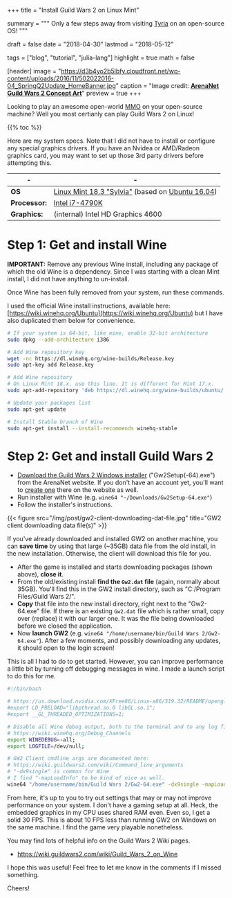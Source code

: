 +++
title = "Install Guild Wars 2 on Linux Mint"

summary = """
Only a few steps away from visiting [Tyria](https://wiki.guildwars2.com/wiki/Tyria_(world)) on an open-source OS!
"""

draft = false
date = "2018-04-30"
lastmod = "2018-05-12"

tags = ["blog", "tutorial", "julia-lang"]
highlight = true
math = false

[header]
image = "https://d3b4yo2b5lbfy.cloudfront.net/wp-content/uploads/2016/11/502022016-04_SpringQ2Update_HomeBanner.jpg"
caption = "Image credit: [**ArenaNet Guild Wars 2 Concept Art**](https://www.guildwars2.com/en/media/concept-art/)"
preview = true
+++

Looking to play an awesome open-world [MMO](https://en.wikipedia.org/wiki/Massively_multiplayer_online_game) on your 
open-source machine? Well you most certianly can play Guild Wars 2 on Linux!

{{% toc %}}

Here are my system specs. Note that I did not have to install or configure
any special graphics drivers. If you have an Nvidea or AMD/Radeon graphics
card, you may want to set up those 3rd party drivers before attempting this.

| -              | -                                        |
|----------------|------------------------------------------|
| **OS**         | [Linux Mint 18.3 "Sylvia"](https://www.linuxmint.com/rel_sylvia_cinnamon.php) (based on [Ubuntu 16.04](https://wiki.ubuntu.com/XenialXerus/ReleaseNotes)) |
| **Processor:** | [Intel i7-4790K](https://ark.intel.com/products/80807/Intel-Core-i7-4790K-Processor-8M-Cache-up-to-4_40-GHz) |
| **Graphics:**  | (internal) Intel HD Graphics 4600 |


# Step 1: Get and install Wine

**IMPORTANT:** Remove any previous Wine install, including any package
of which the old Wine is a dependency. Since I was starting with a clean Mint
install, I did not have anything to un-install.

Once Wine has been fully removed from your system, run these commands.

I used the official Wine install instructions, available here: [https://wiki.winehq.org/Ubuntu](https://wiki.winehq.org/Ubuntu)
but I have also duplicated them below for convenience.

```bash
# If your system is 64-bit, like mine, enable 32-bit architecture
sudo dpkg --add-architecture i386

# Add Wine repository key
wget -nc https://dl.winehq.org/wine-builds/Release.key
sudo apt-key add Release.key

# Add Wine repository
# On Linux Mint 18.x, use this line. It is different for Mint 17.x.
sudo apt-add-repository 'deb https://dl.winehq.org/wine-builds/ubuntu/ xenial main'

# Update your packages list
sudo apt-get update

# Install Stable branch of Wine
sudo apt-get install --install-recommends winehq-stable
```

# Step 2: Get and install Guild Wars 2

- [Download the Guild Wars 2 Windows installer](https://account.arena.net/welcome) ("Gw2Setup(-64).exe") from the ArenaNet website. If you don't have an account yet, you'll want to [create one](https://account.arena.net/register?alt=gw2) there on the website as well.
- Run installer with Wine (e.g. `wine64 "~/Downloads/Gw2Setup-64.exe"`)
- Follow the installer's instructions.


{{< figure src="/img/post/gw2-client-downloading-dat-file.jpg" title="GW2 client downloading data file(s)" >}}

If you've already downloaded and installed GW2 on another machine, you can **save
time** by using that large (~35GB) data file from the old install, in the new
installation. Otherwise, the client will download this file for you.

- After the game is installed and starts downloading packages (shown above), **close it**.
- From the old/existing install **find the `Gw2.dat` file** (again, normally about 35GB). You'll find this in the GW2 install directory, such as "C:/Program Files/Guild Wars 2/".
- **Copy** that file into the new install directory, right next to the "Gw2-64.exe" file. If there is an existing `Gw2.dat` file which is rather small, copy over (replace) it with our larger one. It was the file being downloaded before we closed the application.
- Now **launch GW2** (e.g. `wine64 "/home/username/bin/Guild Wars 2/Gw2-64.exe"`). After a few moments, and possibly downloading any updates, it should open to the login screen!


This is all I had to do to get started. However, you can improve performance
a little bit by turning off debugging messages in wine. I made a launch 
script to do this for me.

```bash
#!/bin/bash

# https://us.download.nvidia.com/XFree86/Linux-x86/319.32/README/openglenvvariables.html
#export LD_PRELOAD="libpthread.so.0 libGL.so.1";
#export __GL_THREADED_OPTIMIZATIONS=1;

# Disable all Wine debug output, both to the terminal and to any log files
# https://wiki.winehq.org/Debug_Channels
export WINEDEBUG=-all;
export LOGFILE=/dev/null;

# GW2 Client cmdline args are documented here:
# https://wiki.guildwars2.com/wiki/Command_line_arguments
# "-dx9single" is common for Wine
# I find "-mapLoadInfo" to be kind of nice as well.
wine64 "/home/username/bin/Guild Wars 2/Gw2-64.exe" -dx9single -mapLoadInfo
```

From here, it's up to you to try out settings that may or may not improve
performance on your system. I don't have a gaming setup at all. Heck, the
embedded graphics in my CPU uses shared RAM even. Even so, I get a solid
30 FPS. This is about 10 FPS less than running GW2 on Windows on the same
machine. I find the game very playable nonetheless.

You may find lots of helpful info on the Guild Wars 2 Wiki pages.

- https://wiki.guildwars2.com/wiki/Guild_Wars_2_on_Wine

I hope this was useful! Feel free to let me know in the comments if I missed
something.

Cheers!
